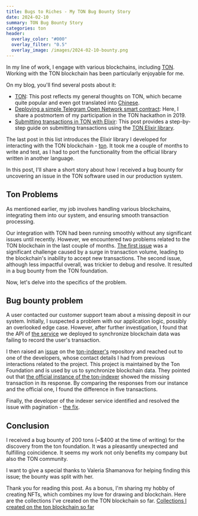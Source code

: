 ```yaml
---
title: Bugs to Riches - My TON Bug Bounty Story
date: 2024-02-10
summary: TON Bug Bounty Story
categories: ton
header:
  overlay_color: "#000"
  overlay_filter: "0.5"
  overlay_image: /images/2024-02-10-bounty.png
---
```


In my line of work, I engage with various blockchains, including [TON](https://ton.org/). Working with the TON blockchain has been particularly enjoyable for me.

On my blog, you'll find several posts about it:

- [TON](https://www.badykov.com/elixir/blockchain/ton/): This post reflects my general thoughts on TON, which became quite popular and even got translated into [Chinese](https://mp.weixin.qq.com/s/PfwLnv9Kcl8N8xTvMChInw).
- [Deploying a simple Telegram Open Network smart contract](https://www.badykov.com/ton/deploying-simple-ton-smart-contract/]): Here, I share a postmortem of my participation in the TON hackathon in 2019.
- [Submitting transactions in TON with Elixir](https://www.badykov.com/elixir/ton/submitting-ton-transaction/): This post provides a step-by-step guide on submitting transactions using the [TON Elixir library](https://github.com/ayrat555/ton).

The last post in this list introduces the Elixir library I developed for interacting with the TON blockchain - [ton](https://github.com/ayrat555/ton). It took me a couple of months to write and test, as I had to port the functionality from the official library written in another language.

In this post, I'll share a short story about how I received a bug bounty for uncovering an issue in the TON software used in our production system.

## Ton Problems

As mentioned earlier, my job involves handling various blockchains, integrating them into our system, and ensuring smooth transaction processing.

Our integration with TON had been running smoothly without any significant issues until recently. However, we encountered two problems related to the TON blockchain in the last couple of months. [The first issue](https://telegra.ph/7-Dec-2023-12-07) was a significant challenge caused by a surge in transaction volume, leading to the blockchain's inability to accept new transactions. The second issue, although less impactful overall, was trickier to debug and resolve. It resulted in a bug bounty from the TON foundation.

Now, let's delve into the specifics of the problem.

## Bug bounty problem

A user contacted our customer support team about a missing deposit in our system. Initially, I suspected a problem with our application logic, possibly an overlooked edge case. However, after further investigation, I found that the API of [the service](https://github.com/toncenter/ton-indexer) we deployed to synchronize blockchain data was failing to record the user's transaction.

I then raised an [issue](https://github.com/toncenter/ton-indexer/issues/44) on the [ton-indexer's](https://github.com/toncenter/ton-indexer) repository and reached out to one of the developers, whose contact details I had from previous interactions related to the project. This project is maintained by the Ton Foundation and is used by us to synchronize blockchain data. They pointed out that [the official instance of the ton-indexer](https://toncenter.com/api/index/) showed the missing transaction in its response. By comparing the responses from our instance and the official one, I found the difference in five transactions.

Finally, the developer of the indexer service identified and resolved the issue with pagination -  [the fix](https://github.com/toncenter/ton-indexer/pull/45).

## Conclusion

I received a bug bounty of 200 tons (~$400 at the time of writing) for the discovery from the ton foundation. It was a pleasantly unexpected and fulfilling coincidence. It seems my work not only benefits my company but also the TON community.

I want to give a special thanks to Valeria Shamanova for helping finding this issue; the bounty was split with her.

Thank you for reading this post. As a bonus, I'm sharing my hobby of creating NFTs, which combines my love for drawing and blockchain. Here are the collections I've created on the TON blockchain so far. [Collections I created on the ton blockchain so far](https://getgems.io/user/EQADLRBbbfImjN1yaN6fqWPwkO3sN2fCdg8BD_g8LW_8Dj-G#collections)
